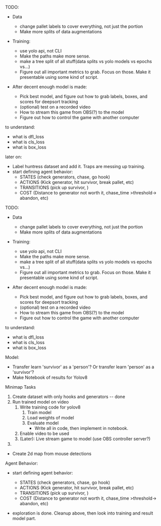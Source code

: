 TODO:
* Data
    - change pallet labels to cover everything, not just the portion
    - Make more splits of data augmentations
* Training:
    - use yolo api, not CLI
    - Make the paths make more sense.
    - make a tree split of all stuff(data splits vs yolo models vs epochs vs...)
    - Figure out all important metrics to grab. Focus on those. Make it presentable using some kind of script.

* After decent enough model is made:
    - Pick best model, and figure out how to grab labels, boxes, and scores for deepsort tracking
    - (optional) test on a recorded video
    - How to stream this game from OBS(?) to the model
    - Figure out how to control the game with another computer


to understand:
- what is dfl_loss
- what is cls_loss
- what is box_loss

later on:
- Label huntress dataset and add it. Traps are messing up training.
- start defining agent behavior:
    - STATES (check generators, chase, go hook)
    - ACTIONS (Kick generator, hit survivor, break pallet, etc)
    - TRANSITIONS (pick up survivor, )
    - COST (Distance to generator not worth it, chase_time >threshold-> abandon, etc)

TODO:
* Data
    - change pallet labels to cover everything, not just the portion
    - Make more splits of data augmentations
* Training:
    - use yolo api, not CLI
    - Make the paths make more sense.
    - make a tree split of all stuff(data splits vs yolo models vs epochs vs...)
    - Figure out all important metrics to grab. Focus on those. Make it presentable using some kind of script.

* After decent enough model is made:
    - Pick best model, and figure out how to grab labels, boxes, and scores for deepsort tracking
    - (optional) test on a recorded video
    - How to stream this game from OBS(?) to the model
    - Figure out how to control the game with another computer


to understand:
- what is dfl_loss
- what is cls_loss
- what is box_loss

Model:
- Transfer learn 'survivor' as a 'person'? Or transfer learn 'person' as a 'survivor'?
- Make Notebook of results for Yolov8

Minimap Tasks
1. Create dataset with only hooks and generators -- done
2. Run trained model on video
    1. Write training code for yolov8
        1. Train model
        2. Load weights of model
        3. Evaluate model
            - Write all in code, then implement in notebook.
    2. Enable video to be used
    3. (Later): Live stream game to model (use OBS controller server?)
3. 
- Create 2d map from mouse detections

Agent Behavior:
- start defining agent behavior:
    - STATES (check generators, chase, go hook)
    - ACTIONS (Kick generator, hit survivor, break pallet, etc)
    - TRANSITIONS (pick up survivor, )
    - COST (Distance to generator not worth it, chase_time >threshold-> abandon, etc)


- exploration is done. Cleanup above, then look into training and result model part.